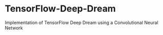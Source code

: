 # TensorFlow-Deep-Dream
Implementation of TensorFlow Deep Dream using a Convolutional Neural Network
